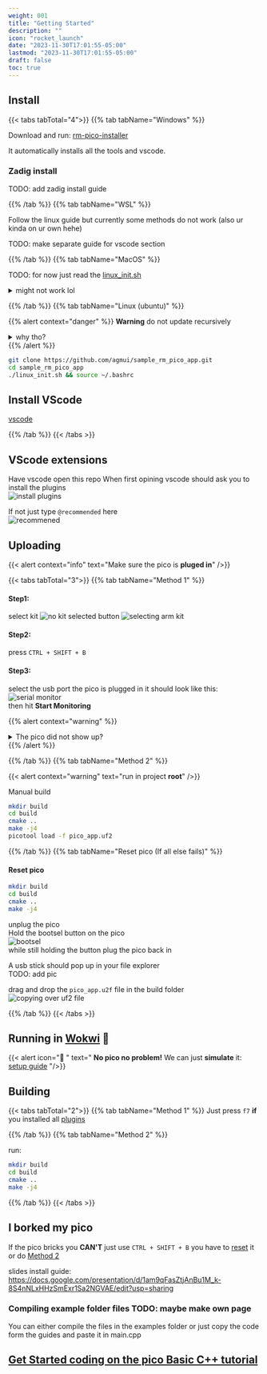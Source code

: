 ```yaml
---
weight: 001
title: "Getting Started"
description: ""
icon: "rocket_launch"
date: "2023-11-30T17:01:55-05:00"
lastmod: "2023-11-30T17:01:55-05:00"
draft: false
toc: true
---
```

## Install
{{< tabs tabTotal="4">}}
{{% tab tabName="Windows" %}}

Download and run: [rm-pico-installer](https://github.com/agmui/sample_rm_pico_app/blob/main/windows_install.exe)

It automatically installs all the tools and vscode.

### Zadig install
TODO: add zadig install guide


{{% /tab %}}
{{% tab tabName="WSL" %}}

Follow the linux guide but currently some methods do not work (also ur kinda on ur own hehe)

TODO: make separate guide for vscode section

{{% /tab %}}
{{% tab tabName="MacOS" %}}


TODO: for now just read the [linux_init.sh](https://github.com/agmui/sample_rm_pico_app/blob/main/linux_init.sh)


<details>
<summary>might not work lol</summary>

`brew install libusb pkg-config`

Next install: [vscode](https://code.visualstudio.com/Download)  
</details>


{{% /tab %}}
{{% tab tabName="Linux (ubuntu)" %}}

{{% alert context="danger" %}}
**Warning** do not update recursively
<details>
<summary>why tho?</summary>
There are some submodules that may go on for a while (like tinyusb) and I highly
recommend you don't need to get them.
If you want to see what submodules I update just look in `linux_init.sh`
</details>
{{% /alert %}}


```bash
git clone https://github.com/agmui/sample_rm_pico_app.git
cd sample_rm_pico_app
./linux_init.sh && source ~/.bashrc
```

## Install VScode
[vscode](https://code.visualstudio.com/Download)  

{{% /tab %}}
{{< /tabs >}}


## VScode extensions

Have vscode open this repo
When first opining vscode should ask you to install the plugins  
![install plugins](images/install_plugins.png)

If not just type `@recommended` here  
![recommened](images/recommended.png)

## Uploading

{{< alert context="info" text="Make sure the pico is **pluged in**" />}}

{{< tabs tabTotal="3">}}
{{% tab tabName="Method 1" %}}

#### Step1:  
select kit
![no kit selected button](images/noKitBtn.png)
![selecting arm kit](images/armKit.png)

#### Step2:  
press `CTRL + SHIFT + B`  

#### Step3:
select the usb port the pico is plugged in it should look like this:  
![serial monitor](images/serial_monitor.png)  
then hit **Start Monitoring**

{{% alert context="warning" %}}
<details>
<summary>The pico did not show up?</summary>

- is the pico plugged in!?    
plugin then re press `CTRL + SHIFT + B`


- **(Windows users)** did you install the [Zidag drivers](#zadig-install)
</details>
{{% /alert %}}



{{% /tab %}}
{{% tab tabName="Method 2" %}}


{{< alert context="warning" text="run in project **root**" />}}

Manual build
```bash
mkdir build
cd build
cmake ..
make -j4
picotool load -f pico_app.uf2
```

{{% /tab %}}
{{% tab tabName="Reset pico (If all else fails)" %}}
#### Reset pico
```bash
mkdir build
cd build
cmake ..
make -j4
```

unplug the pico  
Hold the bootsel button on the pico  
![bootsel](images/bootsel.png)  
while still holding the button plug the pico back in

A usb stick should pop up in your file explorer  
TODO: add pic

drag and drop the `pico_app.u2f` file in the build folder
![copying over uf2 file](images/copy_uf2_over.png)


{{% /tab %}}
{{< /tabs >}}


## Running in [Wokwi](https://wokwi.com/) 👀

{{< alert icon="🤯 " text=" **No pico no problem!** We can just **simulate** it: [setup guide](Wokwi/Set_up.md) "/>}}


## Building

{{< tabs tabTotal="2">}}
{{% tab tabName="Method 1" %}}
Just press `f7` **if** you installed all [plugins](#vscode-extensions)

{{% /tab %}}
{{% tab tabName="Method 2" %}}

run:
```bash
mkdir build
cd build
cmake ..
make -j4
```

{{% /tab %}}
{{< /tabs >}}

## I borked my pico
If the pico bricks you **CAN'T** just use `CTRL + SHIFT + B` you have to [reset](#uploading) it or do [Method 2 ](#uploading)

slides install guide: https://docs.google.com/presentation/d/1am9qFasZtjAnBu1M_k-8S4nNLxHHzSmExr1Sa2NGVAE/edit?usp=sharing

### Compiling example folder files TODO: maybe make own page

You can either compile the files in the examples folder or just copy the code form the guides and paste it in main.cpp

## [Get Started coding on the pico Basic C++ tutorial](Guides/pico_basics/C++_basics.md)